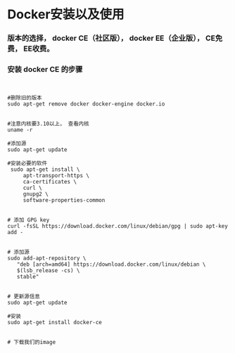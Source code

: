 Docker安装以及使用
========================


### 版本的选择， docker CE（社区版）， docker EE（企业版），  CE免费， EE收费。


### 安装 docker CE 的步骤
```


#删除旧的版本
sudo apt-get remove docker docker-engine docker.io


#注意内核要3.10以上， 查看内核
uname -r

#添加源
sudo apt-get update

#安装必要的软件
 sudo apt-get install \
     apt-transport-https \
     ca-certificates \
     curl \
     gnupg2 \
     software-properties-common


# 添加 GPG key
curl -fsSL https://download.docker.com/linux/debian/gpg | sudo apt-key add -


# 添加源
sudo add-apt-repository \
   "deb [arch=amd64] https://download.docker.com/linux/debian \
   $(lsb_release -cs) \
   stable"


# 更新源信息
sudo apt-get update

#安装
sudo apt-get install docker-ce


# 下载我们的image

```





